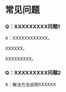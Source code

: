# 常见问题

### **Q：XXXXXXXXX问题1**

A：XXXXXXXXXXXX。

XXXXXX。

XXXXXXXXX。

### **Q：XXXXXXXXX问题2**

A：解决方法说明XXXXXX

